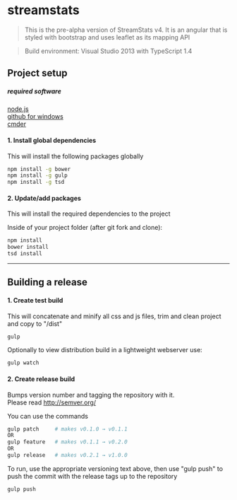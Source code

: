 ﻿# streamstats

> This is the pre-alpha version of StreamStats v4.  It is an angular that is styled with bootstrap and uses leaflet as its mapping API

> Build environment: Visual Studio 2013 with TypeScript 1.4


## Project setup

##### required software
[node.js](http://nodejs.org)  
[github for windows](https://windows.github.com/)   
[cmder](http://gooseberrycreative.com/cmder/)   

#### 1.  Install global dependencies
This will install the following packages globally

```bash
npm install -g bower
npm install -g gulp
npm install -g tsd
```

#### 2.  Update/add packages
This will install the required dependencies to the project

Inside of your project folder (after git fork and clone):
```bash
npm install
bower install
tsd install
```

------

## Building a release

#### 1.  Create test build
This will concatenate and minify all css and js files, trim and clean project and copy to "/dist"

```bash
gulp
```

Optionally to view distribution build in a lightweight webserver use:
```bash
gulp watch
```

#### 2.  Create release build
Bumps version number and tagging the repository with it.   
Please read http://semver.org/

You can use the commands
 ```bash
gulp patch     # makes v0.1.0 → v0.1.1
OR
gulp feature   # makes v0.1.1 → v0.2.0
OR
gulp release   # makes v0.2.1 → v1.0.0
 ```

To run, use the appropriate versioning text above, then use "gulp push" to push the commit with the release tags up to the repository

```bash
gulp push
```